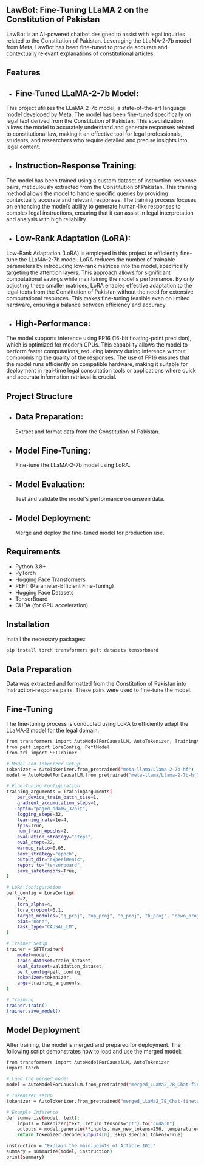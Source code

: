 ## LawBot: Fine-Tuning LLaMA 2 on the Constitution of Pakistan

LawBot is an AI-powered chatbot designed to assist with legal inquiries related to the Constitution of Pakistan. Leveraging the LLaMA-2-7b model from Meta, LawBot has been fine-tuned to provide accurate and contextually relevant explanations of constitutional articles.

## Features

- ## Fine-Tuned LLaMA-2-7b Model:
This project utilizes the LLaMA-2-7b model, a state-of-the-art language model developed by Meta. The model has been fine-tuned specifically on legal text derived from the Constitution of Pakistan. This specialization allows the model to accurately understand and generate responses related to constitutional law, making it an effective tool for legal professionals, students, and researchers who require detailed and precise insights into legal content.

- ## Instruction-Response Training:
The model has been trained using a custom dataset of instruction-response pairs, meticulously extracted from the Constitution of Pakistan. This training method allows the model to handle specific queries by providing contextually accurate and relevant responses. The training process focuses on enhancing the model’s ability to generate human-like responses to complex legal instructions, ensuring that it can assist in legal interpretation and analysis with high reliability.

- ## Low-Rank Adaptation (LoRA):
Low-Rank Adaptation (LoRA) is employed in this project to efficiently fine-tune the LLaMA-2-7b model. LoRA reduces the number of 
trainable parameters by introducing low-rank matrices into the model, specifically targeting the attention layers. This approach 
allows for significant computational savings while maintaining the model's performance. By only adjusting these smaller matrices, 
LoRA enables effective adaptation to the legal texts from the Constitution of Pakistan without the need for extensive computational 
resources. This makes fine-tuning feasible even on limited hardware, ensuring a balance between efficiency and accuracy.

- ## High-Performance:
The model supports inference using FP16 (16-bit floating-point precision), which is optimized for modern GPUs. This capability allows the model to perform faster computations, reducing latency during inference without compromising the quality of the responses. The use of FP16 ensures that the model runs efficiently on compatible hardware, making it suitable for deployment in real-time legal consultation tools or applications where quick and accurate information retrieval is crucial.

## Project Structure

 - ## Data Preparation:
   Extract and format data from the Constitution of Pakistan.
 - ## Model Fine-Tuning:
   Fine-tune the LLaMA-2-7b model using LoRA.
 - ## Model Evaluation:
   Test and validate the model's performance on unseen data.
 - ## Model Deployment:
   Merge and deploy the fine-tuned model for production use.

## Requirements
 - Python 3.8+
 - PyTorch
 - Hugging Face Transformers
 - PEFT (Parameter-Efficient Fine-Tuning)
 - Hugging Face Datasets
 - TensorBoard
 - CUDA (for GPU acceleration)

## Installation
Install the necessary packages:
  ```sh
  pip install torch transformers peft datasets tensorboard
  ```

## Data Preparation
Data was extracted and formatted from the Constitution of Pakistan into instruction-response pairs. These pairs were used to fine-tune the model.

## Fine-Tuning
The fine-tuning process is conducted using LoRA to efficiently adapt the LLaMA-2 model for the legal domain.

```sh
from transformers import AutoModelForCausalLM, AutoTokenizer, TrainingArguments
from peft import LoraConfig, PeftModel
from trl import SFTTrainer

# Model and Tokenizer Setup
tokenizer = AutoTokenizer.from_pretrained("meta-llama/Llama-2-7b-hf")
model = AutoModelForCausalLM.from_pretrained("meta-llama/Llama-2-7b-hf", torch_dtype=torch.float16, device_map="auto")

# Fine-Tuning Configuration
training_arguments = TrainingArguments(
    per_device_train_batch_size=1,
    gradient_accumulation_steps=1,
    optim="paged_adamw_32bit",
    logging_steps=32,
    learning_rate=1e-4,
    fp16=True,
    num_train_epochs=2,
    evaluation_strategy="steps",
    eval_steps=32,
    warmup_ratio=0.05,
    save_strategy="epoch",
    output_dir="experiments",
    report_to="tensorboard",
    save_safetensors=True,
)

# LoRA Configuration
peft_config = LoraConfig(
    r=2,
    lora_alpha=4,
    lora_dropout=0.1,
    target_modules=["q_proj", "up_proj", "o_proj", "k_proj", "down_proj", "gate_proj", "v_proj"],
    bias="none",
    task_type="CAUSAL_LM",
)

# Trainer Setup
trainer = SFTTrainer(
    model=model,
    train_dataset=train_dataset,
    eval_dataset=validation_dataset,
    peft_config=peft_config,
    tokenizer=tokenizer,
    args=training_arguments,
)

# Training
trainer.train()
trainer.save_model()
```

## Model Deployment
After training, the model is merged and prepared for deployment. The following script demonstrates how to load and use the merged model:

```sh
from transformers import AutoModelForCausalLM, AutoTokenizer
import torch

# Load the merged model
model = AutoModelForCausalLM.from_pretrained("merged_LLaMa2_7B_Chat-finetuned", torch_dtype=torch.float16).to("cuda:0")

# Tokenizer setup
tokenizer = AutoTokenizer.from_pretrained("merged_LLaMa2_7B_Chat-finetuned")

# Example Inference
def summarize(model, text):
    inputs = tokenizer(text, return_tensors="pt").to("cuda:0")
    outputs = model.generate(**inputs, max_new_tokens=256, temperature=0.0001, do_sample=False)
    return tokenizer.decode(outputs[0], skip_special_tokens=True)

instruction = "Explain the main points of Article 101."
summary = summarize(model, instruction)
print(summary)
```
     
